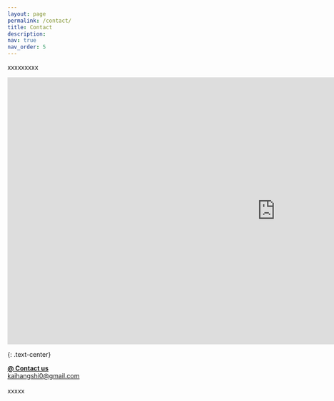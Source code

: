 ```yaml
---
layout: page
permalink: /contact/
title: Contact
description: 
nav: true
nav_order: 5
---
```


xxxxxxxxx


<iframe src="https://www.google.com/maps/embed?pb=!1m18!1m12!1m3!1d3036.426460761952!2d-79.96080814887458!3d40.44369717926076!2m3!1f0!2f0!3f0!3m2!1i1024!2i768!4f13.1!3m3!1m2!1s0x8834f22bd6556075%3A0xdf1ba0e42b98d286!2sBenedum+Hall!5e0!3m2!1sen!2sus!4v1516228316690" width="1200" height="600" frameborder="0" style="border:0" allowfullscreen></iframe>

<br>

{: .text-center}

<a class="btn btn--large btn--primary" href="mailto:kaihangshi0@gmail.com"><b>@ Contact us</b></a><br>
kaihangshi0@gmail.com <br><br>
xxxxx
